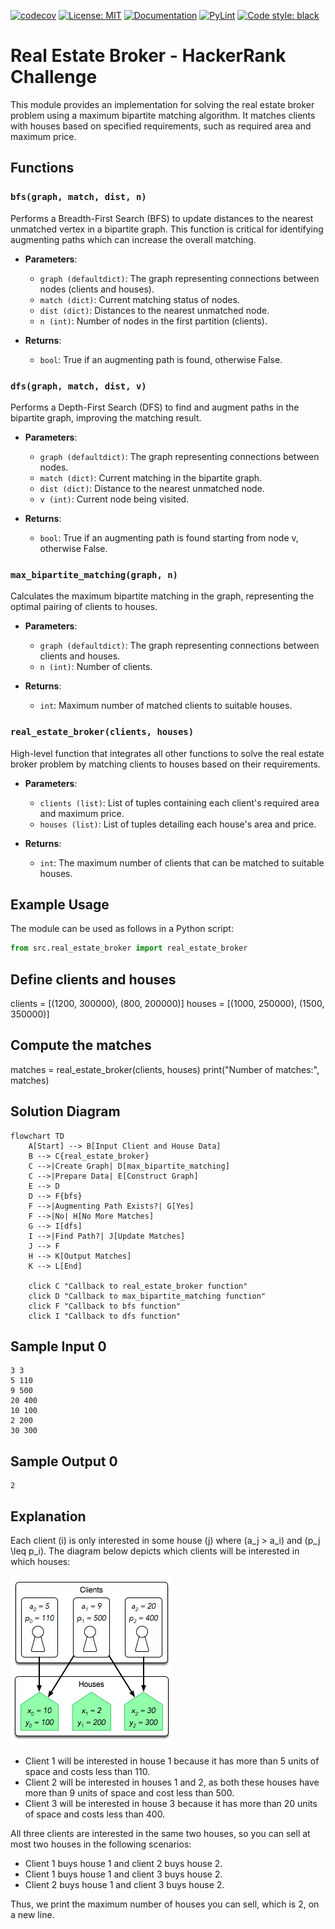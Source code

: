 [![codecov](https://codecov.io/gh/arturogonzalezm/real_estate_broker_python/graph/badge.svg?token=JUIEFPVADW)](https://codecov.io/gh/arturogonzalezm/real_estate_broker_python)
[![License: MIT](https://img.shields.io/badge/License-MIT-purple.svg)](https://github.com/arturogonzalezm/real_estate_broker_python/blob/master/LICENSE)
[![Documentation](https://img.shields.io/badge/docs-pdf-blue.svg)](https://github.com/arturogonzalezm/docs/blob/master/real-estate-broker-English.pdf)
[![PyLint](https://github.com/arturogonzalezm/real_estate_broker_python/actions/workflows/workflow.yml/badge.svg)](https://github.com/arturogonzalezm/real_estate_broker_python/actions/workflows/workflow.yml)
[![Code style: black](https://img.shields.io/badge/code%20style-black-000000.svg)](https://github.com/psf/black)

# Real Estate Broker - HackerRank Challenge

This module provides an implementation for solving the real estate broker problem using a maximum bipartite matching algorithm. It matches clients with houses based on specified requirements, such as required area and maximum price.

## Functions

### `bfs(graph, match, dist, n)`
Performs a Breadth-First Search (BFS) to update distances to the nearest unmatched vertex in a bipartite graph. This function is critical for identifying augmenting paths which can increase the overall matching.

- **Parameters**:
    - `graph (defaultdict)`: The graph representing connections between nodes (clients and houses).
    - `match (dict)`: Current matching status of nodes.
    - `dist (dict)`: Distances to the nearest unmatched node.
    - `n (int)`: Number of nodes in the first partition (clients).

- **Returns**:
    - `bool`: True if an augmenting path is found, otherwise False.

### `dfs(graph, match, dist, v)`
Performs a Depth-First Search (DFS) to find and augment paths in the bipartite graph, improving the matching result.

- **Parameters**:
    - `graph (defaultdict)`: The graph representing connections between nodes.
    - `match (dict)`: Current matching in the bipartite graph.
    - `dist (dict)`: Distance to the nearest unmatched node.
    - `v (int)`: Current node being visited.

- **Returns**:
    - `bool`: True if an augmenting path is found starting from node v, otherwise False.

### `max_bipartite_matching(graph, n)`
Calculates the maximum bipartite matching in the graph, representing the optimal pairing of clients to houses.

- **Parameters**:
    - `graph (defaultdict)`: The graph representing connections between clients and houses.
    - `n (int)`: Number of clients.

- **Returns**:
    - `int`: Maximum number of matched clients to suitable houses.

### `real_estate_broker(clients, houses)`
High-level function that integrates all other functions to solve the real estate broker problem by matching clients to houses based on their requirements.

- **Parameters**:
    - `clients (list)`: List of tuples containing each client's required area and maximum price.
    - `houses (list)`: List of tuples detailing each house's area and price.

- **Returns**:
    - `int`: The maximum number of clients that can be matched to suitable houses.

## Example Usage
The module can be used as follows in a Python script:

```python
from src.real_estate_broker import real_estate_broker
```

## Define clients and houses
clients = [(1200, 300000), (800, 200000)]
houses = [(1000, 250000), (1500, 350000)]

## Compute the matches
matches = real_estate_broker(clients, houses)
print("Number of matches:", matches)

## Solution Diagram

```mermaid
flowchart TD
    A[Start] --> B[Input Client and House Data]
    B --> C{real_estate_broker}
    C -->|Create Graph| D[max_bipartite_matching]
    C -->|Prepare Data| E[Construct Graph]
    E --> D
    D --> F{bfs}
    F -->|Augmenting Path Exists?| G[Yes]
    F -->|No| H[No More Matches]
    G --> I[dfs]
    I -->|Find Path?| J[Update Matches]
    J --> F
    H --> K[Output Matches]
    K --> L[End]

    click C "Callback to real_estate_broker function"
    click D "Callback to max_bipartite_matching function"
    click F "Callback to bfs function"
    click I "Callback to dfs function"
```

## Sample Input 0

```
3 3
5 110
9 500
20 400
10 100
2 200
30 300
```

## Sample Output 0

```
2
```


## Explanation

Each client \(i\) is only interested in some house \(j\) where \(a_j > a_i\) and \(p_j \leq p_i\). The diagram below depicts which clients will be interested in which houses:

![explanation](assets/images/explanation.png)


- Client 1 will be interested in house 1 because it has more than 5 units of space and costs less than 110.
- Client 2 will be interested in houses 1 and 2, as both these houses have more than 9 units of space and cost less than 500.
- Client 3 will be interested in house 3 because it has more than 20 units of space and costs less than 400.

All three clients are interested in the same two houses, so you can sell at most two houses in the following scenarios:

- Client 1 buys house 1 and client 2 buys house 2.
- Client 1 buys house 1 and client 3 buys house 2.
- Client 2 buys house 1 and client 3 buys house 2.

Thus, we print the maximum number of houses you can sell, which is 2, on a new line.
